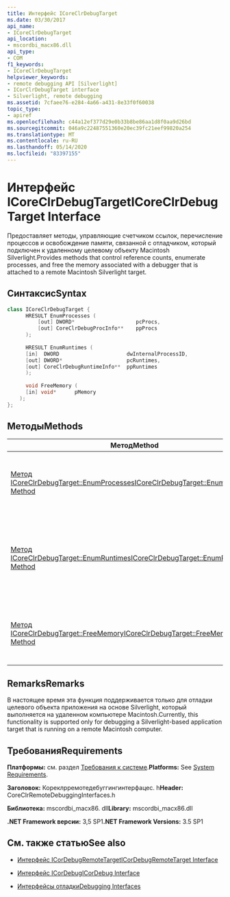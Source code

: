 ```yaml
---
title: Интерфейс ICoreClrDebugTarget
ms.date: 03/30/2017
api_name:
- ICoreClrDebugTarget
api_location:
- mscordbi_macx86.dll
api_type:
- COM
f1_keywords:
- ICoreClrDebugTarget
helpviewer_keywords:
- remote debugging API [Silverlight]
- ICorClrDebugTarget interface
- Silverlight, remote debugging
ms.assetid: 7cfaee76-e284-4a66-a431-8e33f0f60038
topic_type:
- apiref
ms.openlocfilehash: c44a12ef377d29e0b33b8be86aa1d8f0aa9d26bd
ms.sourcegitcommit: 046a9c22487551360e20ec39fc21eef99820a254
ms.translationtype: MT
ms.contentlocale: ru-RU
ms.lasthandoff: 05/14/2020
ms.locfileid: "83397155"
---
```

# <a name="icoreclrdebugtarget-interface"></a><span data-ttu-id="65f40-102">Интерфейс ICoreClrDebugTarget</span><span class="sxs-lookup"><span data-stu-id="65f40-102">ICoreClrDebugTarget Interface</span></span>
<span data-ttu-id="65f40-103">Предоставляет методы, управляющие счетчиком ссылок, перечисление процессов и освобождение памяти, связанной с отладчиком, который подключен к удаленному целевому объекту Macintosh Silverlight.</span><span class="sxs-lookup"><span data-stu-id="65f40-103">Provides methods that control reference counts, enumerate processes, and free the memory associated with a debugger that is attached to a remote Macintosh Silverlight target.</span></span>  
  
## <a name="syntax"></a><span data-ttu-id="65f40-104">Синтаксис</span><span class="sxs-lookup"><span data-stu-id="65f40-104">Syntax</span></span>  
  
```cpp  
class ICoreClrDebugTarget {  
      HRESULT EnumProcesses (  
          [out] DWORD*                    pcProcs,  
          [out] CoreClrDebugProcInfo**    ppProcs  
      );  
  
      HRESULT EnumRuntimes (  
      [in]  DWORD                      dwInternalProcessID,  
      [out] DWORD*                     pcRuntimes,  
      [out] CoreClrDebugRuntimeInfo**  ppRuntimes  
      );  
  
      void FreeMemory (  
      [in] void*      pMemory  
    );  
};  
```  
  
## <a name="methods"></a><span data-ttu-id="65f40-105">Методы</span><span class="sxs-lookup"><span data-stu-id="65f40-105">Methods</span></span>  
  
|<span data-ttu-id="65f40-106">Метод</span><span class="sxs-lookup"><span data-stu-id="65f40-106">Method</span></span>|<span data-ttu-id="65f40-107">Описание</span><span class="sxs-lookup"><span data-stu-id="65f40-107">Description</span></span>|  
|------------|-----------------|  
|[<span data-ttu-id="65f40-108">Метод ICoreClrDebugTarget::EnumProcesses</span><span class="sxs-lookup"><span data-stu-id="65f40-108">ICoreClrDebugTarget::EnumProcesses Method</span></span>](icoreclrdebugtarget-enumprocesses-method.md)|<span data-ttu-id="65f40-109">Перечисляет процессы, работающие на удаленном компьютере.</span><span class="sxs-lookup"><span data-stu-id="65f40-109">Enumerates the processes that are running on a remote computer.</span></span>|  
|[<span data-ttu-id="65f40-110">Метод ICoreClrDebugTarget::EnumRuntimes</span><span class="sxs-lookup"><span data-stu-id="65f40-110">ICoreClrDebugTarget::EnumRuntimes Method</span></span>](icoreclrdebugtarget-enumruntimes-method.md)|<span data-ttu-id="65f40-111">Перечисляет общеязыковые среды выполнения (CLR) в указанном процессе на удаленном компьютере.</span><span class="sxs-lookup"><span data-stu-id="65f40-111">Enumerates the common language runtimes (CLRs) in the specified process on a remote computer.</span></span>|  
|[<span data-ttu-id="65f40-112">Метод ICoreClrDebugTarget::FreeMemory</span><span class="sxs-lookup"><span data-stu-id="65f40-112">ICoreClrDebugTarget::FreeMemory Method</span></span>](icoreclrdebugtarget-freememory-method.md)|<span data-ttu-id="65f40-113">Освобождает память, выделенную методами перечисления в этом классе.</span><span class="sxs-lookup"><span data-stu-id="65f40-113">Frees the memory that is allocated by the enumeration methods in this class.</span></span>|  
  
## <a name="remarks"></a><span data-ttu-id="65f40-114">Remarks</span><span class="sxs-lookup"><span data-stu-id="65f40-114">Remarks</span></span>  
 <span data-ttu-id="65f40-115">В настоящее время эта функция поддерживается только для отладки целевого объекта приложения на основе Silverlight, который выполняется на удаленном компьютере Macintosh.</span><span class="sxs-lookup"><span data-stu-id="65f40-115">Currently, this functionality is supported only for debugging a Silverlight-based application target that is running on a remote Macintosh computer.</span></span>  
  
## <a name="requirements"></a><span data-ttu-id="65f40-116">Требования</span><span class="sxs-lookup"><span data-stu-id="65f40-116">Requirements</span></span>  
 <span data-ttu-id="65f40-117">**Платформы:** см. раздел [Требования к системе](../../get-started/system-requirements.md).</span><span class="sxs-lookup"><span data-stu-id="65f40-117">**Platforms:** See [System Requirements](../../get-started/system-requirements.md).</span></span>  
  
 <span data-ttu-id="65f40-118">**Заголовок:** Кореклрремотедебуггингинтерфацес. h</span><span class="sxs-lookup"><span data-stu-id="65f40-118">**Header:** CoreClrRemoteDebuggingInterfaces.h</span></span>  
  
 <span data-ttu-id="65f40-119">**Библиотека:** mscordbi_macx86. dll</span><span class="sxs-lookup"><span data-stu-id="65f40-119">**Library:** mscordbi_macx86.dll</span></span>  
  
 <span data-ttu-id="65f40-120">**.NET Framework версии:** 3,5 SP1</span><span class="sxs-lookup"><span data-stu-id="65f40-120">**.NET Framework Versions:** 3.5 SP1</span></span>  
  
## <a name="see-also"></a><span data-ttu-id="65f40-121">См. также статью</span><span class="sxs-lookup"><span data-stu-id="65f40-121">See also</span></span>

- [<span data-ttu-id="65f40-122">Интерфейс ICorDebugRemoteTarget</span><span class="sxs-lookup"><span data-stu-id="65f40-122">ICorDebugRemoteTarget Interface</span></span>](icordebugremotetarget-interface.md)
- [<span data-ttu-id="65f40-123">Интерфейс ICorDebug</span><span class="sxs-lookup"><span data-stu-id="65f40-123">ICorDebug Interface</span></span>](icordebug-interface.md)

- [<span data-ttu-id="65f40-124">Интерфейсы отладки</span><span class="sxs-lookup"><span data-stu-id="65f40-124">Debugging Interfaces</span></span>](debugging-interfaces.md)
